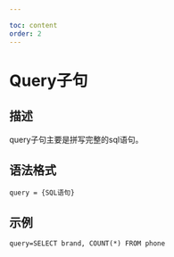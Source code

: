 ```yaml
---

toc: content
order: 2
---
```


# Query子句
## 描述
query子句主要是拼写完整的sql语句。

## 语法格式
`query = {SQL语句}`

## 示例
`query=SELECT brand, COUNT(*) FROM phone`